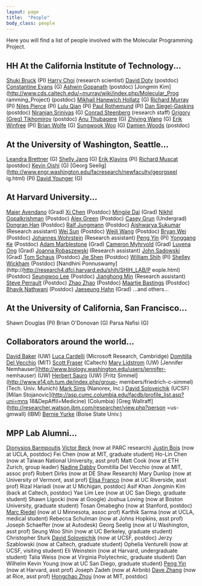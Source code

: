 ```yaml
---
layout: page
title:  "People"
body_class: people
---
```


Here you will find a list of people involved with the Molecular Programming
Project.

## HH At the California Institute of Technology...

[Shuki Bruck](http://www.paradise.caltech.edu/bruck.html) (PI)
[Harry Choi](http://piercelab.caltech.edu/) (research scientist)
[David Doty](http://www.dna.caltech.edu/~ddoty/) (postdoc)
[Constantine Evans](http://www.dna.caltech.edu/) (G)
[Ashwin Gopanath](http://www.dna.caltech.edu/) (postdoc)
[Jongmin Kim](http://www.cds.caltech.edu/~murray/wiki/index.php/Molecular_Prog
ramming_Project) (postdoc)
[Mikhail Hanewich Hollatz](http://piercelab.caltech.edu/) (G)
[Richard Murray](http://www.cds.caltech.edu/~murray) (PI)
[Niles Pierce](http://www.piercelab.caltech.edu/) (PI)
[Lulu Qian](http://qianlab.caltech.edu/people.html) (PI)
[Paul Rothemund](http://www.dna.caltech.edu/~pwkr/) (PI)
[Dan Siegel-Gaskins](http://dantimatter.com/wiki/home) (postdoc)
[Niranjan Srinivas](http://www.its.caltech.edu/~niranjan/Home.html) (G)
[Conrad Steenberg](http://piercelab.caltech.edu/) (research staff)
[Grigory (Greg) Tikhomirov](http://qianlab.caltech.edu/people.html) (postdoc)
[Anu Thubagere](http://www.cms.caltech.edu/) (G)
[Zhiying Wang](http://paradise.caltech.edu/~zhiying/) (G)
[Erik Winfree](http://www.dna.caltech.edu/~winfree) (PI)
[Brian Wolfe](http://piercelab.caltech.edu/) (G)
[Sungwook Woo](http://www.dna.caltech.edu/) (G)
[Damien Woods](http://www.dna.caltech.edu/~woods/) (postdoc)

## At the University of Washington, Seattle...

[Leandra
Brettner](http://depts.washington.edu/soslab/mw/index.php?title=People) (G)
[Shelly Jang](http://depts.washington.edu/soslab/mw/index.php?title=User:Jang)
(G)
[Erik Klavins](http://www.ee.washington.edu/faculty/klavins_eric/) (PI)
[Richard Muscat](http://homes.cs.washington.edu/~seelig/people/index.html)
(postdoc)
[Kevin
Oishi](http://depts.washington.edu/soslab/mw/index.php?title=User:Oishi) (G)
[Georg Seelig](http://www.engr.washington.edu/facresearch/newfaculty/georgseel
ig.html) (PI)
[David Younger](http://depts.washington.edu/soslab/mw/index.php?title=People)
(G)

## At Harvard University...

[Maier Avendano](http://molsys.net/people.html) (Grad)
[Xi Chen](http://molsys.net/people.html) (Postdoc)
[Mingjie Dai](http://molsys.net/people.html) (Grad)
[Nikhil Gopalkrishman](http://molsys.net/people.html) (Postdoc)
[Alex Green](http://molsys.net/people.html) (Postdoc)
[Casey Grun](http://molsys.net/people.html) (Undergrad)
[Dongran Han](http://molsys.net/people.html) (Postdoc)
[Ralf Jungmann](http://molsys.net/people.html) (Postdoc)
[Aishwarya Sukumar](http://molsys.net/people.html) (Research assistant)
[Wei Sun](http://molsys.net/people.html) (Postdoc)
[Weili Wang](http://molsys.net/people.html) (Postdoc)
[Bryan Wei](http://molsys.net/people.html) (Postdoc)
[Johannes Wohrstein](http://molsys.net/people.html) (Research assistant)
[Peng Yin](http://molsys.net/people.html) (PI)
[Yonggang Ke](http://molsys.net/people.html) (Postdoc)
[Adam Marblestone](http://molsys.net/people.html) (Grad)
[Cameron Myhrvold](http://molsys.net/people.html) (Grad)
[Luvena Ong](http://molsys.net/people.html) (Grad)
[Joanna Robaszewski](http://molsys.net/people.html) (Research assistant)
[John Sadowski](http://molsys.net/people.html) (Grad)
[Tom Schaus](http://molsys.net/people.html) (Postdoc)
[Jie Shen](http://molsys.net/people.html) (Postdoc)
[William
Shih](http://http://research4.dfci.harvard.edu/shih/SHIH_LAB/People.html) (PI)
[Shelley
Wickham](http://http://research4.dfci.harvard.edu/shih/SHIH_LAB/People.html)
(Postdoc)
[Nandhini Ponnuswamy](http://http://research4.dfci.harvard.edu/shih/SHIH_LAB/P
eople.html) (Postdoc)
[Seungwoo
Lee](http://http://research4.dfci.harvard.edu/shih/SHIH_LAB/People.html)
(Postdoc)
[Jianghong
Min](http://http://research4.dfci.harvard.edu/shih/SHIH_LAB/People.html)
(Research assistant)
[Steve
Perrault](http://http://research4.dfci.harvard.edu/shih/SHIH_LAB/People.html)
(Postdoc)
[Zhao
Zhao](http://http://research4.dfci.harvard.edu/shih/SHIH_LAB/People.html)
(Postdoc)
[Maartje
Bastings](http://http://research4.dfci.harvard.edu/shih/SHIH_LAB/People.html)
(Postdoc)
[Bhavik
Nathwani](http://http://research4.dfci.harvard.edu/shih/SHIH_LAB/People.html)
(Postdoc)
[Jaeseung
Hahn](http://http://research4.dfci.harvard.edu/shih/SHIH_LAB/People.html)
(Grad)
...and others...

## At the University of California, San Francisco...

Shawn Douglas (PI)
Brian O'Donovan (G)
Parsa Nafisi (G)

## Collaborators around the world...

[David Baker](http://depts.washington.edu/bakerpg/) (UW)
[Luca Cardelli](http://lucacardelli.name/indexMe.html) (Microsoft Research,
Cambridge)
[Domitilla Del Vecchio](http://www.mit.edu/~ddv/) (MIT)
[Scott Fraser](http://bioimaging.caltech.edu/) (Caltech)
[Mary Lidstrom](http://depts.washington.edu/mllab/mLidstrom.php) (UW)
[Jennifer Nemhauser](http://www.biology.washington.edu/users/jennifer-
nemhauser) (UW)
[Herbert Sauro](http://depts.washington.edu/bioe/people/core/sauro.html) (UW)
[Fritz Simmel](http://www.e14.ph.tum.de/index.php/group-
members/friedrich-c-simmel) (Tech. Univ. Munich)
[Mark Sims](http://www.nanoengineer-1.com) (Nanorex, Inc.)
[David Soloveichik](http://dna.caltech.edu/~davids/) (UCSF)
[Milan Stojanovic](http://asp.cumc.columbia.edu/facdb/profile_list.asp?uni=mns
18&amp;DepAffil=Medicine) (Columbia)
[Greg Wallraff](http://researcher.watson.ibm.com/researcher/view.php?person
=us-gmwall) (IBM)
[Bernie Yurke](http://coen.boisestate.edu/faculty-staff/bernardyurke/) (Boise
State Univ.)
## MPP Lab Alumni...
[Dionysios Barmpoutis](http://www.cns.caltech.edu/people/alumni.html)
[Victor Beck](http://www.parc.com/about/people/2660/victor-beck.html) (now at
PARC research)
[Justin Bois](http://www.justinbois.info/) (now at UCLA, postdoc)
Fei Chen (now at MIT, graduate student)
Ho-Lin Chen (now at Taiwan National University, asst prof)
Matt Cook (now at ETH Zurich, group leader)
[Nadine Dabby](http://www.nadinedabby.com/)
Domitilla Del Vecchio (now at MIT, assoc prof)
Robert Dirks (now at DE Shaw Research)
Mary Dunlop (now at University of Vermont, asst prof)
[Elisa Franco](http://www.cds.caltech.edu/%7Eelisa) (now at UC Riverside, asst
prof)
Rizal Hariadi (now at U Michigan, postdoc)
Asif Khan
Jongmin Kim (back at Caltech, postdoc)
Yae Lim Lee (now at UC San Diego, graduate student)
Shawn Ligocki (now at Google)
Joshua Loving (now at Boston University, graduate student)
Tosan Omabegho (now at Stanford, postdoc)
[Marc Riedel](http://cadbio.com/wiki/index.php/Marc_Riedel) (now at U
Minnesota, assoc prof)
Karthik Sarma (now at UCLA, medical student)
Rebecca Schulman (now at Johns Hopkins, asst prof)
Joseph Schaeffer (now at Autodesk)
Georg Seelig (now at U Washington, asst prof)
Seung Woo Shin (now at UC Berkeley, graduate student)
Christopher Sturk
[David Soloveichik](http://dna.caltech.edu/~davids/) (now at UCSF, postdoc)
Jerzy Szablowski (now at Caltech, graduate student)
Ophelia Venturelli (now at UCSF, visiting student)
Eli Weinstein (now at Harvard, undergraduate student)
Talia Weiss (now at Virginia Polytechnic, graduate student)
Dan Wilhelm
Kevin Young (now at UC San Diego, graduate student)
[Peng Yin](http://molsys.net) (now at Harvard, asst prof)
Joseph Zadeh (now at Airbnb)
[Dave Zhang](http://nablab.rice.edu) (now at Rice, asst prof)
[Hongchao Zhou](http://www.mit.edu/~hongchao/) (now at MIT, postdoc)
